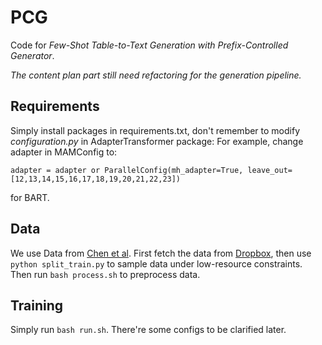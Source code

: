 # PCG

Code for *Few-Shot Table-to-Text Generation with Prefix-Controlled Generator*.

*The content plan part still need refactoring for the generation pipeline.*

## Requirements
Simply install packages in requirements.txt, don't remember to modify *configuration.py* in AdapterTransformer package:
For example, change adapter in MAMConfig to:

`adapter = adapter or ParallelConfig(mh_adapter=True, leave_out=[12,13,14,15,16,17,18,19,20,21,22,23])` 

for BART.

## Data
We use Data from [Chen et al](https://arxiv.org/abs/1904.09521). First fetch the data from [Dropbox](https://www.dropbox.com/sh/u3t8yhcctqczpo0/AAAZV7S-qoIyaQW99r_88nUra?dl=0), then use `python split_train.py` to sample data under low-resource constraints. Then run ``bash process.sh`` to preprocess data.

## Training
Simply run `bash run.sh`. There're some configs to be clarified later.
